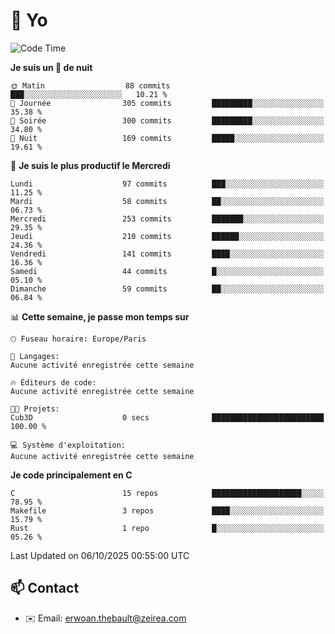 # 👋 Yo

<!--START_SECTION:waka-->
![Code Time](http://img.shields.io/badge/Code%20Time-233%20hrs%2014%20mins-blue)

**Je suis un 🦉 de nuit** 

```text
🌞 Matin                  88 commits          ███░░░░░░░░░░░░░░░░░░░░░░   10.21 % 
🌆 Journée                305 commits         █████████░░░░░░░░░░░░░░░░   35.38 % 
🌃 Soirée                 300 commits         █████████░░░░░░░░░░░░░░░░   34.80 % 
🌙 Nuit                   169 commits         █████░░░░░░░░░░░░░░░░░░░░   19.61 % 
```
📅 **Je suis le plus productif le Mercredi** 

```text
Lundi                    97 commits          ███░░░░░░░░░░░░░░░░░░░░░░   11.25 % 
Mardi                    58 commits          ██░░░░░░░░░░░░░░░░░░░░░░░   06.73 % 
Mercredi                 253 commits         ███████░░░░░░░░░░░░░░░░░░   29.35 % 
Jeudi                    210 commits         ██████░░░░░░░░░░░░░░░░░░░   24.36 % 
Vendredi                 141 commits         ████░░░░░░░░░░░░░░░░░░░░░   16.36 % 
Samedi                   44 commits          █░░░░░░░░░░░░░░░░░░░░░░░░   05.10 % 
Dimanche                 59 commits          ██░░░░░░░░░░░░░░░░░░░░░░░   06.84 % 
```


📊 **Cette semaine, je passe mon temps sur** 

```text
🕑︎ Fuseau horaire: Europe/Paris

💬 Langages: 
Aucune activité enregistrée cette semaine

🔥 Éditeurs de code: 
Aucune activité enregistrée cette semaine

🐱‍💻 Projets: 
Cub3D                    0 secs              █████████████████████████   100.00 % 

💻 Système d'exploitation: 
Aucune activité enregistrée cette semaine
```

**Je code principalement en C** 

```text
C                        15 repos            ████████████████████░░░░░   78.95 % 
Makefile                 3 repos             ████░░░░░░░░░░░░░░░░░░░░░   15.79 % 
Rust                     1 repo              █░░░░░░░░░░░░░░░░░░░░░░░░   05.26 % 
```




 Last Updated on 06/10/2025 00:55:00 UTC
<!--END_SECTION:waka-->

## 📫 Contact

- ✉️ Email: erwoan.thebault@zeirea.com
